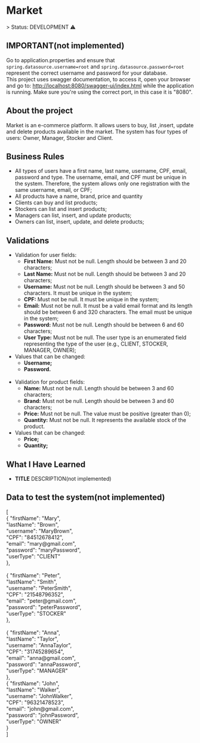 <h1>Market</h1>
> Status: DEVELOPMENT ⚠️


<h2>IMPORTANT(not implemented)</h2>
<p>
Go to application.properties and ensure that <code>spring.datasource.username=root</code> and
<code>spring.datasource.password=root</code> represent the correct username and password for your database.<br>
This project uses swagger documentation, to access it, open your browser and go
to: <a href="http://localhost:8080/swagger-ui/index.html">http://localhost:8080/swagger-ui/index.html</a> 
while the application is running. Make sure you're using the correct port, in this case it is "8080".
</p>

<h2>About the project</h2>
<p>
Market is an e-commerce platform. It allows users to buy, list ,insert, update and delete products available in the 
market. The system has four types of users: Owner, Manager, Stocker and Client.
</p>


<h2>Business Rules</h2>
<ul> 
    <li>All types of users have a first name, last name, username, CPF, email, password and type. The username, email, 
        and CPF must be unique in the system. Therefore, the system allows only one registration with the same username, 
        email, or CPF;</li>
    <li>All products have a name, brand, price and quantity</li>
    <li>Clients can buy and list products;</li>
    <li>Stockers can list and insert products;</li>
    <li>Managers can list, insert, and update products;</li>
    <li>Owners can list, insert, update, and delete products;</li>
</ul>


<h2>Validations</h2>
<ul>
    <li>Validation for user fields:
        <ul>
            <li><strong>First Name:</strong> Must not be null. Length should be between 3 and 20 characters;</li>
            <li><strong>Last Name:</strong> Must not be null. Length should be between 3 and 20 characters;</li>
            <li><strong>Username:</strong> Must not be null. Length should be between 3 and 50 characters. It must be unique in the system;</li>
            <li><strong>CPF:</strong> Must not be null. It must be unique in the system;</li>
            <li><strong>Email:</strong> Must not be null. It must be a valid email format and its length should be between 6 and 320 characters. The email must be unique in the system;</li>
            <li><strong>Password:</strong> Must not be null. Length should be between 6 and 60 characters;</li>
            <li><strong>User Type:</strong> Must not be null. The user type is an enumerated field representing the type of the user (e.g., CLIENT, STOCKER, MANAGER, OWNER);</li>
        </ul>
    </li>
    <li>Values that can be changed:
        <ul>
            <li><strong>Username;</strong></li>
            <li><strong>Password.</strong></li>
        </ul>
    </li>
    <br>
    <li>Validation for product fields:
        <ul>
            <li><strong>Name:</strong> Must not be null. Length should be between 3 and 60 characters;</li>
            <li><strong>Brand:</strong> Must not be null. Length should be between 3 and 60 characters;</li>
            <li><strong>Price:</strong> Must not be null. The value must be positive (greater than 0);</li>
            <li><strong>Quantity:</strong> Must not be null. It represents the available stock of the product.</li>
        </ul>
    </li>
    <li>Values that can be changed:
        <ul>
            <li><strong>Price;</strong></li>
            <li><strong>Quantity;</strong></li>
        </ul>
    </li>
</ul>


<h2>What I Have Learned</h2>
<ul>
  <li><strong>TITLE</strong> DESCRIPTION(not implemented)</li>
</ul>


<h2>Data to test the system(not implemented)</h2>
<p>
[<br>
    {
        "firstName": "Mary",<br>
        "lastName": "Brown",<br>
        "username": "MaryBrown",<br>
        "CPF": "84512678412",<br>
        "email": "mary@gmail.com",<br>
        "password": "maryPassword",<br>
        "userType": "CLIENT"<br>
    },<br><br>
    {
        "firstName": "Peter",<br>
        "lastName": "Smith",<br>
        "username": "PeterSmith",<br>
        "CPF": "21548796352",<br>
        "email": "peter@gmail.com",<br>
        "password": "peterPassword",<br>
        "userType": "STOCKER"<br>
    },<br><br>
    {
        "firstName": "Anna",<br>
        "lastName": "Taylor",<br>
        "username": "AnnaTaylor",<br>
        "CPF": "31745289654",<br>
        "email": "anna@gmail.com",<br>
        "password": "annaPassword",<br>
        "userType": "MANAGER"<br>
    },<br>
    {
        "firstName": "John",<br>
        "lastName": "Walker",<br>
        "username": "JohnWalker",<br>
        "CPF": "96321478523",<br>
        "email": "john@gmail.com",<br>
        "password": "johnPassword",<br>
        "userType": "OWNER"<br>
    }<br>
]
</p>
